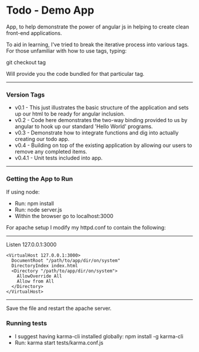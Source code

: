 # Todo - Demo App

App, to help demonstrate the power of angular js in helping to create clean front-end applications.

To aid in learning, I've tried to break the iterative process into various tags.  For those unfamiliar with how to use tags, typing:

git checkout tag

Will provide you the code bundled for that particular tag.

---

### Version Tags

* v0.1 - This just illustrates the basic structure of the application and sets up our html to be ready for angular inclusion.
* v0.2 - Code here demonstrates the two-way binding provided to us by angular to hook up our standard 'Hello World' programs.
* v0.3 - Demonstrate how to integrate functions and dig into actually creating our todo app.
* v0.4 - Building on top of the existing application by allowing our users to remove any completed items.
* v0.4.1 - Unit tests included into app.

---

### Getting the App to Run

If using node:

* Run: npm install
* Run: node server.js
* Within the browser go to localhost:3000


For apache setup I modify my httpd.conf to contain the following:

---

Listen 127.0.0.1:3000
```
<VirtualHost 127.0.0.1:3000>
  DocumentRoot "/path/to/app/dir/on/system"
  DirectoryIndex index.html
  <Directory "/path/to/app/dir/on/system">
    AllowOverride All
    Allow from All
  </Directory>
</VirtualHost>
```

---

Save the file and restart the apache server.

### Running tests

* I suggest having karma-cli installed globally: npm install -g karma-cli
* Run: karma start tests/karma.conf.js